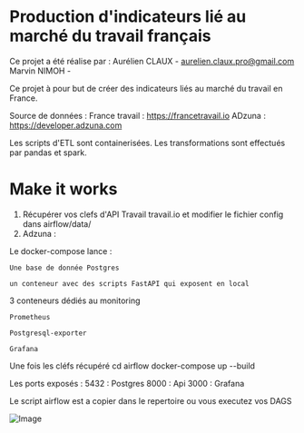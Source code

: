 # Production d'indicateurs lié au marché du travail français
Ce projet a été réalise par :
Aurélien CLAUX - aurelien.claux.pro@gmail.com
Marvin NIMOH - 

Ce projet à pour but de créer des indicateurs liés au marché du travail en France.

Source de données : 
France travail : https://francetravail.io
ADzuna : https://developer.adzuna.com

Les scripts d'ETL sont containerisées.
Les transformations sont effectués par pandas et spark.

# Make it works

1. Récupérer vos clefs d'API Travail travail.io  et modifier le fichier config dans airflow/data/
2. Adzuna :

Le docker-compose lance :

    Une base de donnée Postgres  
  
    un conteneur avec des scripts FastAPI qui exposent en local
  
  3 conteneurs dédiés au monitoring 
  
    Prometheus
    
    Postgresql-exporter
    
    Grafana

Une fois les cléfs récupéré
cd airflow
docker-compose up --build

Les ports exposés : 
5432 : Postgres
8000 : Api
3000 : Grafana

Le script airflow est a copier dans le repertoire ou vous executez vos DAGS







![Image](https://github.com/user-attachments/assets/ec404823-23ef-499d-8260-9bcf151341a7)
